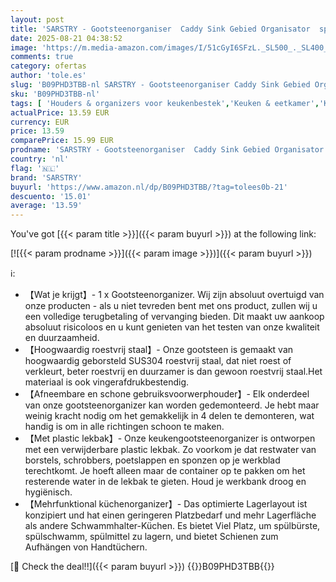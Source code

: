 ```yaml
---
layout: post
title: 'SARSTRY - Gootsteenorganiser  Caddy Sink Gebied Organisator  spoelbak organizer  spoelbak caddy opberghulp  Keuken gootsteenhouder  spons  afwasborstel en afwasmiddel houder - roestvrij staal'
date: 2025-08-21 04:38:52
image: 'https://m.media-amazon.com/images/I/51cGyI6SFzL._SL500_._SL400_.jpg'
comments: true
category: ofertas
author: 'tole.es'
slug: 'B09PHD3TBB-nl SARSTRY - Gootsteenorganiser Caddy Sink Gebied Organisator...'
sku: 'B09PHD3TBB-nl'
tags: [ 'Houders & organizers voor keukenbestek','Keuken & eetkamer','Keukengereirekken','Opbergen & ordenen in de keuken','Rekken & houders voor de keuken','Wonen & keuken','sarstry','🇳🇱', ]
actualPrice: 13.59 EUR
currency: EUR
price: 13.59
comparePrice: 15.99 EUR
prodname: 'SARSTRY - Gootsteenorganiser  Caddy Sink Gebied Organisator  spoelbak organizer  spoelbak caddy opberghulp  Keuken gootsteenhouder  spons  afwasborstel en afwasmiddel houder - roestvrij staal'
country: 'nl'
flag: '🇳🇱'
brand: 'SARSTRY'
buyurl: 'https://www.amazon.nl/dp/B09PHD3TBB/?tag=tolees0b-21'
descuento: '15.01'
average: '13.59'
---
```


You've got [{{< param title >}}]({{< param buyurl >}}) at the following link:

[![{{< param prodname >}}]({{< param image >}})]({{< param buyurl >}})

ℹ️:

- 【Wat je krijgt】- 1 x Gootsteenorganizer. Wij zijn absoluut overtuigd van onze producten - als u niet tevreden bent met ons product, zullen wij u een volledige terugbetaling of vervanging bieden. Dit maakt uw aankoop absoluut risicoloos en u kunt genieten van het testen van onze kwaliteit en duurzaamheid.
- 【Hoogwaardig roestvrij staal】- Onze gootsteen is gemaakt van hoogwaardig geborsteld SUS304 roestvrij staal, dat niet roest of verkleurt, beter roestvrij en duurzamer is dan gewoon roestvrij staal.Het materiaal is ook vingerafdrukbestendig.
- 【Afneembare en schone gebruiksvoorwerphouder】- Elk onderdeel van onze gootsteenorganizer kan worden gedemonteerd. Je hebt maar weinig kracht nodig om het gemakkelijk in 4 delen te demonteren, wat handig is om in alle richtingen schoon te maken.
- 【Met plastic lekbak】- Onze keukengootsteenorganizer is ontworpen met een verwijderbare plastic lekbak. Zo voorkom je dat restwater van borstels, schrobbers, poetslappen en sponzen op je werkblad terechtkomt. Je hoeft alleen maar de container op te pakken om het resterende water in de lekbak te gieten. Houd je werkbank droog en hygiënisch.
- 【Mehrfunktional küchenorganizer】- Das optimierte Lagerlayout ist konzipiert und hat einen geringeren Platzbedarf und mehr Lagerfläche als andere Schwammhalter-Küchen. Es bietet Viel Platz, um spülbürste, spülschwamm, spülmittel zu lagern, und bietet Schienen zum Aufhängen von Handtüchern.

[🛒 Check the deal!!]({{< param buyurl >}})
{{<world>}}B09PHD3TBB{{</world>}}
